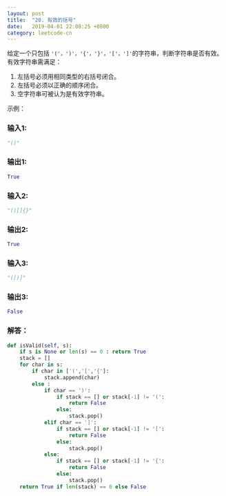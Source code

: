 ```yaml
---
layout: post
title:  "20. 有效的括号"
date:   2019-04-01 22:08:25 +0800
category: leetcode-cn
---
```




给定一个只包括  `'('，')'，'{'，'}'，'['，']'`的字符串，判断字符串是否有效。  
有效字符串需满足：  
1. 左括号必须用相同类型的右括号闭合。  
2. 左括号必须以正确的顺序闭合。  
3. 空字符串可被认为是有效字符串。  


示例：  

### 输入1:  
```python
"()" 
```
### 输出1:  
```Python
True
```

### 输入2:   
```python
"()[]{}"
```
### 输出2:  
```python
True
```

### 输入3:   
```python
"([)]"
```
### 输出3:  
```python
False
```

### 解答：  

```python
def isValid(self, s):
    if s is None or len(s) == 0 : return True
    stack = []
    for char in s:
        if char in ['(','[','{']:
            stack.append(char)
        else :
            if char == ')':
                if stack == [] or stack[-1] != '(':
                    return False
                else:
                    stack.pop()
            elif char == ']':
                if stack == [] or stack[-1] != '[':
                    return False
                else:
                    stack.pop()
            else:
                if stack == [] or stack[-1] != '{':
                    return False
                else:
                    stack.pop()
    return True if len(stack) == 0 else False
```
